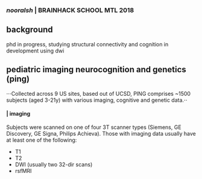 ### *nooralsh* | BRAINHACK SCHOOL MTL 2018

background
-----
phd in progress, studying structural connectivity and cognition in development using dwi

pediatric imaging neurocognition and genetics (ping)
-----
⋅⋅⋅Collected across 9 US sites, based out of UCSD, PING comprises ~1500 subjects (aged 3-21y) with various imaging, cognitive and genetic data.⋅⋅ 

#### | imaging
Subjects were scanned on one of four 3T scanner types (Siemens, GE Discovery, GE Signa, Philips Achieva). Those with imaging data usually have at least one of the following: 
+ T1
+ T2
+ DWI (usually two 32-dir scans)
+ rsfMRI



